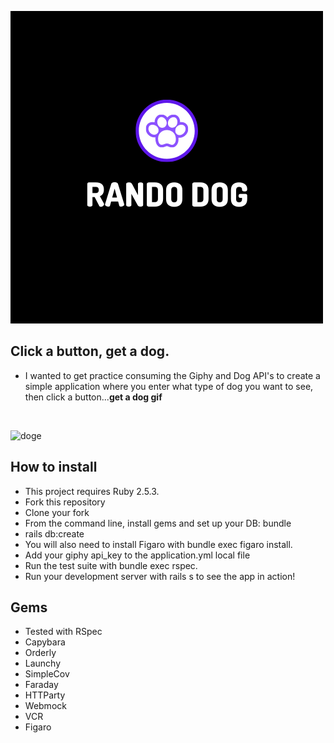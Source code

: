 ![rando_dog](app/assets/images/rando.png)


## Click a button, get a dog.
<ul>
  <li>I wanted to get practice consuming the Giphy and Dog API's to create a simple application where you enter what type of dog you want to see, then click a button...<strong>get a dog gif</strong></li>
  </ul><br>
  
  ![doge](https://external-content.duckduckgo.com/iu/?u=https%3A%2F%2Ftse1.mm.bing.net%2Fth%3Fid%3DOIP.bLNTfJQPXwfkdvHKdgenJAHaEo%26pid%3DApi&f=1)
  
## How to install
<ul>
  <li>This project requires Ruby 2.5.3.</li>

<li>Fork this repository</li>
<li>Clone your fork</li>
<li>From the command line, install gems and set up your DB:
bundle</li>
<li>rails db:create</li>
<li>You will also need to install Figaro with 
 bundle exec figaro install.</li>
<li> Add your giphy api_key to the application.yml local file</li>
<li>Run the test suite with bundle exec rspec.</li>
<li>Run your development server with rails s to see the app in action!</li>
</ul>

## Gems

<ul>
  <li>Tested with RSpec</li>
  <li>Capybara</li>
  <li>Orderly</li>
  <li>Launchy</li>
  <li>SimpleCov</li>
  <li>Faraday</li>
  <li>HTTParty</li>
  <li>Webmock</li>
  <li>VCR</li>
  <li>Figaro
